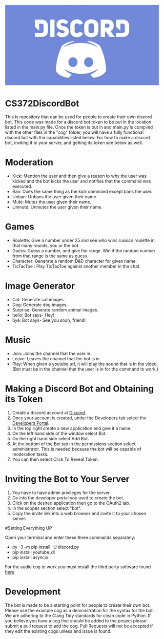 ![Discord Logo](https://github.com/AlaskaBlake/CS372DiscordBot/blob/master/Discord%20Logo.jpg)

# CS372DiscordBot

This is repository that can be used for people to create their own discord bot. This code was made for a discord bot token to be put 
in the location listed in the main.py file. Once the token is put in and main.py is compiled with the other files in the "cog" folder, 
you will have a fully functional discord bot with the capabilities listed below. For how to make a discord bot, inviting it to your
server, and getting its token see below as well.

# Moderation

- Kick: Mention the user and then give a reason to why the user was kicked and the bot kicks the user and notifies that the command was executed.
- Ban: Does the same thing as the kick command except bans the user.
- Unban: Unbans the user given their name.
- Mute: Mutes the user given their name.
- Unmute: Unmutes the user given their name.

# Games

- Roulette: Give a number under 25 and see who wins russian roulette in that many rounds, you or the bot.
- Guess: Guess a number, and give the range. Win if the random number from that range is the same as guess.
- Character: Generate a random D&D character for given name.
- TicTacToe : Play TicTacToe against another member in the chat.


# Image Generator

- Cat: Generate cat images.
- Dog: Generate dog images.
- Surprise: Generate random animal images.
- hello: Bot says- Hey!
- bye: Bot says- See you soon, friend!

# Music

- Join: Joins the channel that the user in.
- Leave: Leaves the channel that the bot is in.
- Play: When given a youtube url, it will play the sound that is in the video. (Bot must be in the channel that the user is in for the command to work.)
   


# Making a Discord Bot and Obtaining its Token

1. Create a discord account at [Discord](https://discordapp.com/).
2. Once your account is created, under the Developers tab select the [Developers Portal](https://discordapp.com/developers/applications).
3. In the top right create a new application and give it a name.
4. On the left hand side of the window select Bot.
5. On the right hand side select Add Bot.
6. At the bottom of the Bot tab in the permissions section select administrator. This is needed because the bot will be capable of
      moderation tasks.
7. You can then select Click To Reveal Token. 

# Inviting the Bot to Your Server

1. You have to have admin privileges for the server.
2. Go into the developer portal you used to create the bot.
3. Click on the desired application then go to the OAuth2 tab.
4. In the scopes section select "bot".
5. Copy the invite link into a web browser and invite it to your chosen server.

#Setting Everything UP

Open your terminal and enter these three commands separately:
- py -3 -m pip install -U discord.py
- pip install youtube_dl
- pip install asyncio

For the audio cog to work you must install the third party software found [here](https://www.wikihow.com/Install-FFmpeg-on-Windows)

# Development

The bot is made to be a starting point for people to create their own bot. Please use the example cog as a demonstration for the
syntax for the bot. We are adhering to the Clang Tidy standards for clean code in Python. If you believe you have a cog that should
be added to the project please submit a pull request to add the cog. Pull Requests will not be accepted if they edit the existing cogs
unless and issue is found.
